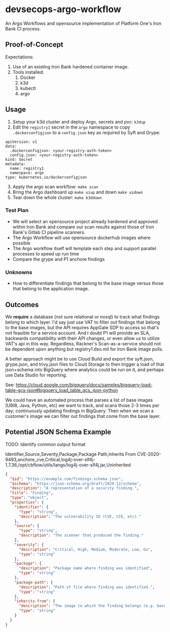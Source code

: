# devsecops-argo-workflow
An Argo Workflows and opensource implementation of Platform One's Iron Bank CI process.

## Proof-of-Concept
Expectations:
1. Use of an existing Iron Bank hardened container image.
2. Tools installed:
   1. Docker
   2. k3d
   3. kubectl
   4. argo

## Usage
1. Setup your k3d cluster and deploy Argo, secrets and pvc: `k3dup`
2. Edit the `registry1` secret in the `argo` namespace to copy `.dockerconfigjson` to a `config.json` key as required by Syft and Grype:
```
apiVersion: v1
data:
  .dockerconfigjson: <your-registry-auth-token>
  config.json: <your-registry-auth-token>
kind: Secret
metadata:
  name: registry1
  namespace: argo
type: kubernetes.io/dockerconfigjson
```
3. Apply the argo scan workflow: `make scan`
4. Bring the Argo dashboard up `make uiup` and down `make uidown`
5. Tear down the whole cluster: `make k3ddown`

### Test Plan
- We will select an opensource project already hardened and approved within Iron Bank and compare our scan results against those of Iron Bank's Gitlab CI pipeline scanners.
- The Argo Workflow will use opensource dockerhub images where possible
- The Argo workflow itself will template each step and support parallel processes to speed up run time
- Compare the grype and P1 anchore findings

### Unknowns
- How to differentiate findings that belong to the base image versus those that belong to the application image.

## Outcomes
We **require** a database (not sure relational or nosql) to track what findings belong to which layer. I'd say just use VAT to filter out findings that belong to the base images, but the API requires AppGate SDP to access so that's not feasible for a service account. And I doubt P1 will provide an SLA, backwards compatibility with their API changes, or even allow us to utilize VAT's api in this way. Regardless, Rackner's Scan-as-a-service should not be dependent upon anything but registry1.dso.mil for Iron Bank image pulls.

A better approach might be to use Cloud Build and export the syft.json, grype.json, and trivy.json files to Cloud Storage to then trigger a load of that json+schema into BigQuery where analytics could be run on it, and perhaps use Data Studio for reporting.

See: https://cloud.google.com/bigquery/docs/samples/bigquery-load-table-gcs-json#bigquery_load_table_gcs_json-python

We could have an automated process that parses a list of base images (UBI8, Java, Python, etc) we want to track, and scans those 2-3 times per day; continuously updating findings in BigQuery. Then when we scan a customer's image we can filter out findings that come from the base layer.

## Potential JSON Schema Example
TODO: Identify common output format

Identifier,Source,Severity,Package,Package Path,Inherits From
CVE-2020-9493,anchore_cve,Critical,log4j-over-slf4j-1.7.36,/opt/cbflow/utils/langs/log4j-over-slf4j.jar,Uninherited

```json
{
  "$id": "https://example.com/findings.schema.json",
  "$schema": "https://json-schema.org/draft/2020-12/schema",
  "description": "A representation of a security finding.",
  "title": "Finding",
  "type": "object",
  "properties": {
    "identifier": {
      "type": "string",
      "description": "The vulnerability ID (CVE, CCE, etc)."
    },
    "source": {
      "type": "string",
      "description": "The scanner that produced the finding."
    },
    "severity": {
      "description": "Critical, High, Medium, Moderate, Low, Go",
      "type": "string"
    },
    "package": {
      "description": "Package name where finding was identified",
      "type": "string"
    },
    "package-path": {
      "description": "Path of file where finding was identified.",
      "type": "string"
    },
    "inherits-from": {
      "description": "The image to which the finding belongs (e.g. base, intermediate, uninherited)",
      "type": "string"
    }
  }
}
```